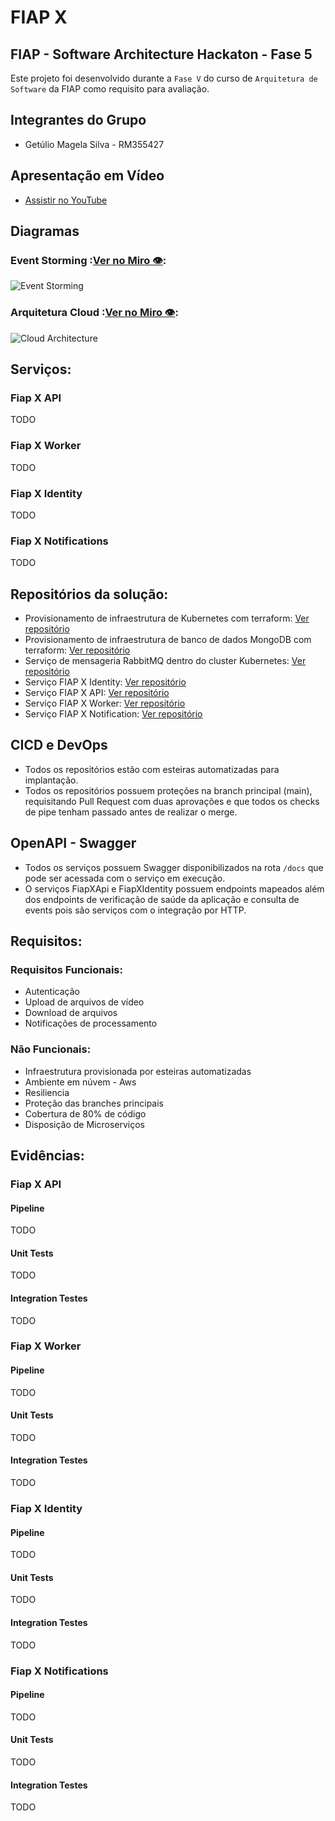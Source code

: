 # FIAP X

## FIAP - Software Architecture Hackaton - Fase 5
Este projeto foi desenvolvido durante a `Fase V` do curso de `Arquitetura de Software` da FIAP como requisito para avaliação.

## Integrantes do Grupo
- Getúlio Magela Silva - RM355427

## Apresentação em Vídeo
- [Assistir no YouTube](link:TODO)

## Diagramas

### Event Storming :[Ver no Miro 👁️](link):
![Event Storming](../docs/resources/event-storming.png)

### Arquitetura Cloud :[Ver no Miro 👁️](link):
![Cloud Architecture](../docs/resources/cloud-architecture.png)

## Serviços:

### Fiap X API
TODO

### Fiap X Worker
TODO

### Fiap X Identity
TODO

### Fiap X Notifications
TODO

## Repositórios da solução:
- Provisionamento de infraestrutura de Kubernetes com terraform: [Ver repositório](link:TODO)
- Provisionamento de infraestrutura de banco de dados MongoDB com terraform: [Ver repositório](link:TODO)
- Serviço de mensageria RabbitMQ dentro do cluster Kubernetes: [Ver repositório](link:TODO)
- Serviço FIAP X Identity: [Ver repositório](link:TODO)
- Serviço FIAP X API: [Ver repositório](link:TODO)
- Serviço FIAP X Worker: [Ver repositório](link:TODO)
- Serviço FIAP X Notification: [Ver repositório](link:TODO)

## CICD e DevOps
- Todos os repositórios estão com esteiras automatizadas para implantação.
- Todos os repositórios possuem proteções na branch principal (main), requisitando Pull Request com duas aprovações e que todos os checks de pipe tenham passado antes de realizar o merge.

## OpenAPI - Swagger
- Todos os serviços possuem Swagger disponibilizados na rota `/docs` que pode ser acessada com o serviço em execução.
- O serviços FiapXApi e FiapXIdentity possuem endpoints mapeados além dos endpoints de verificação de saúde da aplicação e consulta de events pois são serviços com o integração por HTTP.

## Requisitos:
### Requisitos Funcionais:
- Autenticação
- Upload de arquivos de vídeo
- Download de arquivos
- Notificações de processamento

### Não Funcionais:
- Infraestrutura provisionada por esteiras automatizadas
- Ambiente em núvem - Aws
- Resiliencia
- Proteção das branches principais
- Cobertura de 80% de código
- Disposição de Microserviços

## Evidências:
### Fiap X API
#### Pipeline
TODO
#### Unit Tests
TODO
#### Integration Testes
TODO


### Fiap X Worker
#### Pipeline
TODO
#### Unit Tests
TODO
#### Integration Testes
TODO


### Fiap X Identity
#### Pipeline
TODO
#### Unit Tests
TODO
#### Integration Testes
TODO


### Fiap X Notifications
#### Pipeline
TODO
#### Unit Tests
TODO
#### Integration Testes
TODO
